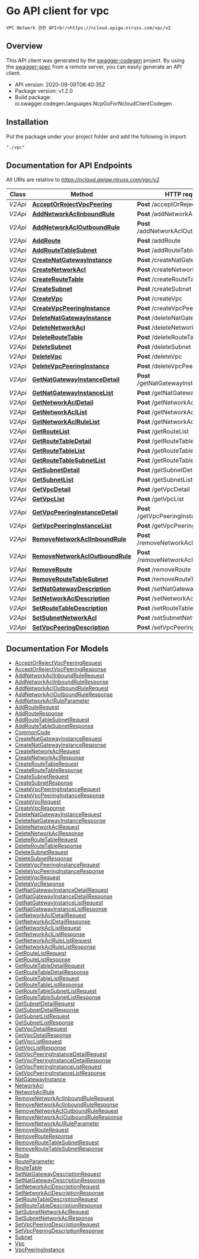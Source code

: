 # Go API client for vpc

    VPC Network 관련 API<br/>https://ncloud.apigw.ntruss.com/vpc/v2

## Overview
This API client was generated by the [swagger-codegen](https://github.com/swagger-api/swagger-codegen) project.  By using the [swagger-spec](https://github.com/swagger-api/swagger-spec) from a remote server, you can easily generate an API client.

- API version: 2020-09-09T06:40:35Z
- Package version: v1.2.0
- Build package: io.swagger.codegen.languages.NcpGoForNcloudClientCodegen

## Installation
Put the package under your project folder and add the following in import:
```
"./vpc"
```

## Documentation for API Endpoints

All URIs are relative to *https://ncloud.apigw.ntruss.com/vpc/v2*

Class | Method | HTTP request | Description
------------ | ------------- | ------------- | -------------
*V2Api* | [**AcceptOrRejectVpcPeering**](docs/V2Api.md#acceptorrejectvpcpeering) | **Post** /acceptOrRejectVpcPeering |
*V2Api* | [**AddNetworkAclInboundRule**](docs/V2Api.md#addnetworkaclinboundrule) | **Post** /addNetworkAclInboundRule |
*V2Api* | [**AddNetworkAclOutboundRule**](docs/V2Api.md#addnetworkacloutboundrule) | **Post** /addNetworkAclOutboundRule |
*V2Api* | [**AddRoute**](docs/V2Api.md#addroute) | **Post** /addRoute |
*V2Api* | [**AddRouteTableSubnet**](docs/V2Api.md#addroutetablesubnet) | **Post** /addRouteTableSubnet |
*V2Api* | [**CreateNatGatewayInstance**](docs/V2Api.md#createnatgatewayinstance) | **Post** /createNatGatewayInstance |
*V2Api* | [**CreateNetworkAcl**](docs/V2Api.md#createnetworkacl) | **Post** /createNetworkAcl |
*V2Api* | [**CreateRouteTable**](docs/V2Api.md#createroutetable) | **Post** /createRouteTable |
*V2Api* | [**CreateSubnet**](docs/V2Api.md#createsubnet) | **Post** /createSubnet |
*V2Api* | [**CreateVpc**](docs/V2Api.md#createvpc) | **Post** /createVpc |
*V2Api* | [**CreateVpcPeeringInstance**](docs/V2Api.md#createvpcpeeringinstance) | **Post** /createVpcPeeringInstance |
*V2Api* | [**DeleteNatGatewayInstance**](docs/V2Api.md#deletenatgatewayinstance) | **Post** /deleteNatGatewayInstance |
*V2Api* | [**DeleteNetworkAcl**](docs/V2Api.md#deletenetworkacl) | **Post** /deleteNetworkAcl |
*V2Api* | [**DeleteRouteTable**](docs/V2Api.md#deleteroutetable) | **Post** /deleteRouteTable |
*V2Api* | [**DeleteSubnet**](docs/V2Api.md#deletesubnet) | **Post** /deleteSubnet |
*V2Api* | [**DeleteVpc**](docs/V2Api.md#deletevpc) | **Post** /deleteVpc |
*V2Api* | [**DeleteVpcPeeringInstance**](docs/V2Api.md#deletevpcpeeringinstance) | **Post** /deleteVpcPeeringInstance |
*V2Api* | [**GetNatGatewayInstanceDetail**](docs/V2Api.md#getnatgatewayinstancedetail) | **Post** /getNatGatewayInstanceDetail |
*V2Api* | [**GetNatGatewayInstanceList**](docs/V2Api.md#getnatgatewayinstancelist) | **Post** /getNatGatewayInstanceList |
*V2Api* | [**GetNetworkAclDetail**](docs/V2Api.md#getnetworkacldetail) | **Post** /getNetworkAclDetail |
*V2Api* | [**GetNetworkAclList**](docs/V2Api.md#getnetworkacllist) | **Post** /getNetworkAclList |
*V2Api* | [**GetNetworkAclRuleList**](docs/V2Api.md#getnetworkaclrulelist) | **Post** /getNetworkAclRuleList |
*V2Api* | [**GetRouteList**](docs/V2Api.md#getroutelist) | **Post** /getRouteList |
*V2Api* | [**GetRouteTableDetail**](docs/V2Api.md#getroutetabledetail) | **Post** /getRouteTableDetail |
*V2Api* | [**GetRouteTableList**](docs/V2Api.md#getroutetablelist) | **Post** /getRouteTableList |
*V2Api* | [**GetRouteTableSubnetList**](docs/V2Api.md#getroutetablesubnetlist) | **Post** /getRouteTableSubnetList |
*V2Api* | [**GetSubnetDetail**](docs/V2Api.md#getsubnetdetail) | **Post** /getSubnetDetail |
*V2Api* | [**GetSubnetList**](docs/V2Api.md#getsubnetlist) | **Post** /getSubnetList |
*V2Api* | [**GetVpcDetail**](docs/V2Api.md#getvpcdetail) | **Post** /getVpcDetail |
*V2Api* | [**GetVpcList**](docs/V2Api.md#getvpclist) | **Post** /getVpcList |
*V2Api* | [**GetVpcPeeringInstanceDetail**](docs/V2Api.md#getvpcpeeringinstancedetail) | **Post** /getVpcPeeringInstanceDetail |
*V2Api* | [**GetVpcPeeringInstanceList**](docs/V2Api.md#getvpcpeeringinstancelist) | **Post** /getVpcPeeringInstanceList |
*V2Api* | [**RemoveNetworkAclInboundRule**](docs/V2Api.md#removenetworkaclinboundrule) | **Post** /removeNetworkAclInboundRule |
*V2Api* | [**RemoveNetworkAclOutboundRule**](docs/V2Api.md#removenetworkacloutboundrule) | **Post** /removeNetworkAclOutboundRule |
*V2Api* | [**RemoveRoute**](docs/V2Api.md#removeroute) | **Post** /removeRoute |
*V2Api* | [**RemoveRouteTableSubnet**](docs/V2Api.md#removeroutetablesubnet) | **Post** /removeRouteTableSubnet |
*V2Api* | [**SetNatGatewayDescription**](docs/V2Api.md#setnatgatewaydescription) | **Post** /setNatGatewayDescription |
*V2Api* | [**SetNetworkAclDescription**](docs/V2Api.md#setnetworkacldescription) | **Post** /setNetworkAclDescription |
*V2Api* | [**SetRouteTableDescription**](docs/V2Api.md#setroutetabledescription) | **Post** /setRouteTableDescription |
*V2Api* | [**SetSubnetNetworkAcl**](docs/V2Api.md#setsubnetnetworkacl) | **Post** /setSubnetNetworkAcl |
*V2Api* | [**SetVpcPeeringDescription**](docs/V2Api.md#setvpcpeeringdescription) | **Post** /setVpcPeeringDescription |


## Documentation For Models

 - [AcceptOrRejectVpcPeeringRequest](docs/AcceptOrRejectVpcPeeringRequest.md)
 - [AcceptOrRejectVpcPeeringResponse](docs/AcceptOrRejectVpcPeeringResponse.md)
 - [AddNetworkAclInboundRuleRequest](docs/AddNetworkAclInboundRuleRequest.md)
 - [AddNetworkAclInboundRuleResponse](docs/AddNetworkAclInboundRuleResponse.md)
 - [AddNetworkAclOutboundRuleRequest](docs/AddNetworkAclOutboundRuleRequest.md)
 - [AddNetworkAclOutboundRuleResponse](docs/AddNetworkAclOutboundRuleResponse.md)
 - [AddNetworkAclRuleParameter](docs/AddNetworkAclRuleParameter.md)
 - [AddRouteRequest](docs/AddRouteRequest.md)
 - [AddRouteResponse](docs/AddRouteResponse.md)
 - [AddRouteTableSubnetRequest](docs/AddRouteTableSubnetRequest.md)
 - [AddRouteTableSubnetResponse](docs/AddRouteTableSubnetResponse.md)
 - [CommonCode](docs/CommonCode.md)
 - [CreateNatGatewayInstanceRequest](docs/CreateNatGatewayInstanceRequest.md)
 - [CreateNatGatewayInstanceResponse](docs/CreateNatGatewayInstanceResponse.md)
 - [CreateNetworkAclRequest](docs/CreateNetworkAclRequest.md)
 - [CreateNetworkAclResponse](docs/CreateNetworkAclResponse.md)
 - [CreateRouteTableRequest](docs/CreateRouteTableRequest.md)
 - [CreateRouteTableResponse](docs/CreateRouteTableResponse.md)
 - [CreateSubnetRequest](docs/CreateSubnetRequest.md)
 - [CreateSubnetResponse](docs/CreateSubnetResponse.md)
 - [CreateVpcPeeringInstanceRequest](docs/CreateVpcPeeringInstanceRequest.md)
 - [CreateVpcPeeringInstanceResponse](docs/CreateVpcPeeringInstanceResponse.md)
 - [CreateVpcRequest](docs/CreateVpcRequest.md)
 - [CreateVpcResponse](docs/CreateVpcResponse.md)
 - [DeleteNatGatewayInstanceRequest](docs/DeleteNatGatewayInstanceRequest.md)
 - [DeleteNatGatewayInstanceResponse](docs/DeleteNatGatewayInstanceResponse.md)
 - [DeleteNetworkAclRequest](docs/DeleteNetworkAclRequest.md)
 - [DeleteNetworkAclResponse](docs/DeleteNetworkAclResponse.md)
 - [DeleteRouteTableRequest](docs/DeleteRouteTableRequest.md)
 - [DeleteRouteTableResponse](docs/DeleteRouteTableResponse.md)
 - [DeleteSubnetRequest](docs/DeleteSubnetRequest.md)
 - [DeleteSubnetResponse](docs/DeleteSubnetResponse.md)
 - [DeleteVpcPeeringInstanceRequest](docs/DeleteVpcPeeringInstanceRequest.md)
 - [DeleteVpcPeeringInstanceResponse](docs/DeleteVpcPeeringInstanceResponse.md)
 - [DeleteVpcRequest](docs/DeleteVpcRequest.md)
 - [DeleteVpcResponse](docs/DeleteVpcResponse.md)
 - [GetNatGatewayInstanceDetailRequest](docs/GetNatGatewayInstanceDetailRequest.md)
 - [GetNatGatewayInstanceDetailResponse](docs/GetNatGatewayInstanceDetailResponse.md)
 - [GetNatGatewayInstanceListRequest](docs/GetNatGatewayInstanceListRequest.md)
 - [GetNatGatewayInstanceListResponse](docs/GetNatGatewayInstanceListResponse.md)
 - [GetNetworkAclDetailRequest](docs/GetNetworkAclDetailRequest.md)
 - [GetNetworkAclDetailResponse](docs/GetNetworkAclDetailResponse.md)
 - [GetNetworkAclListRequest](docs/GetNetworkAclListRequest.md)
 - [GetNetworkAclListResponse](docs/GetNetworkAclListResponse.md)
 - [GetNetworkAclRuleListRequest](docs/GetNetworkAclRuleListRequest.md)
 - [GetNetworkAclRuleListResponse](docs/GetNetworkAclRuleListResponse.md)
 - [GetRouteListRequest](docs/GetRouteListRequest.md)
 - [GetRouteListResponse](docs/GetRouteListResponse.md)
 - [GetRouteTableDetailRequest](docs/GetRouteTableDetailRequest.md)
 - [GetRouteTableDetailResponse](docs/GetRouteTableDetailResponse.md)
 - [GetRouteTableListRequest](docs/GetRouteTableListRequest.md)
 - [GetRouteTableListResponse](docs/GetRouteTableListResponse.md)
 - [GetRouteTableSubnetListRequest](docs/GetRouteTableSubnetListRequest.md)
 - [GetRouteTableSubnetListResponse](docs/GetRouteTableSubnetListResponse.md)
 - [GetSubnetDetailRequest](docs/GetSubnetDetailRequest.md)
 - [GetSubnetDetailResponse](docs/GetSubnetDetailResponse.md)
 - [GetSubnetListRequest](docs/GetSubnetListRequest.md)
 - [GetSubnetListResponse](docs/GetSubnetListResponse.md)
 - [GetVpcDetailRequest](docs/GetVpcDetailRequest.md)
 - [GetVpcDetailResponse](docs/GetVpcDetailResponse.md)
 - [GetVpcListRequest](docs/GetVpcListRequest.md)
 - [GetVpcListResponse](docs/GetVpcListResponse.md)
 - [GetVpcPeeringInstanceDetailRequest](docs/GetVpcPeeringInstanceDetailRequest.md)
 - [GetVpcPeeringInstanceDetailResponse](docs/GetVpcPeeringInstanceDetailResponse.md)
 - [GetVpcPeeringInstanceListRequest](docs/GetVpcPeeringInstanceListRequest.md)
 - [GetVpcPeeringInstanceListResponse](docs/GetVpcPeeringInstanceListResponse.md)
 - [NatGatewayInstance](docs/NatGatewayInstance.md)
 - [NetworkAcl](docs/NetworkAcl.md)
 - [NetworkAclRule](docs/NetworkAclRule.md)
 - [RemoveNetworkAclInboundRuleRequest](docs/RemoveNetworkAclInboundRuleRequest.md)
 - [RemoveNetworkAclInboundRuleResponse](docs/RemoveNetworkAclInboundRuleResponse.md)
 - [RemoveNetworkAclOutboundRuleRequest](docs/RemoveNetworkAclOutboundRuleRequest.md)
 - [RemoveNetworkAclOutboundRuleResponse](docs/RemoveNetworkAclOutboundRuleResponse.md)
 - [RemoveNetworkAclRuleParameter](docs/RemoveNetworkAclRuleParameter.md)
 - [RemoveRouteRequest](docs/RemoveRouteRequest.md)
 - [RemoveRouteResponse](docs/RemoveRouteResponse.md)
 - [RemoveRouteTableSubnetRequest](docs/RemoveRouteTableSubnetRequest.md)
 - [RemoveRouteTableSubnetResponse](docs/RemoveRouteTableSubnetResponse.md)
 - [Route](docs/Route.md)
 - [RouteParameter](docs/RouteParameter.md)
 - [RouteTable](docs/RouteTable.md)
 - [SetNatGatewayDescriptionRequest](docs/SetNatGatewayDescriptionRequest.md)
 - [SetNatGatewayDescriptionResponse](docs/SetNatGatewayDescriptionResponse.md)
 - [SetNetworkAclDescriptionRequest](docs/SetNetworkAclDescriptionRequest.md)
 - [SetNetworkAclDescriptionResponse](docs/SetNetworkAclDescriptionResponse.md)
 - [SetRouteTableDescriptionRequest](docs/SetRouteTableDescriptionRequest.md)
 - [SetRouteTableDescriptionResponse](docs/SetRouteTableDescriptionResponse.md)
 - [SetSubnetNetworkAclRequest](docs/SetSubnetNetworkAclRequest.md)
 - [SetSubnetNetworkAclResponse](docs/SetSubnetNetworkAclResponse.md)
 - [SetVpcPeeringDescriptionRequest](docs/SetVpcPeeringDescriptionRequest.md)
 - [SetVpcPeeringDescriptionResponse](docs/SetVpcPeeringDescriptionResponse.md)
 - [Subnet](docs/Subnet.md)
 - [Vpc](docs/Vpc.md)
 - [VpcPeeringInstance](docs/VpcPeeringInstance.md)

